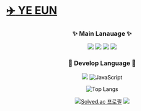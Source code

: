 # <a href="https://codingbread.tistory.com/"> :airplane: YE EUN </a>

<div align = "center"> 

### ✨ Main Lanauage ✨

<img src="https://img.shields.io/badge/swift-%23FA7343.svg?&style=for-the-badge&logo=swift&logoColor=white" /> <img src="https://img.shields.io/badge/ios-%23000000.svg?&style=for-the-badge&logo=ios&logoColor=white" /> <img src="https://img.shields.io/badge/java-%23007396.svg?&style=for-the-badge&logo=java&logoColor=white" /> <img src="https://img.shields.io/badge/android-%233DDC84.svg?&style=for-the-badge&logo=android&logoColor=black" />


### 💬 Develop Language 💬

<img src="https://img.shields.io/badge/node.js-%23339933.svg?&style=for-the-badge&logo=node.js&logoColor=white"/> ![JavaScript](https://img.shields.io/badge/javascript-%23323330.svg?style=for-the-badge&logo=javascript&logoColor=%23F7DF1E)


![Top Langs](https://github-readme-stats.vercel.app/api/top-langs/?username=kimyenida&layout=compact)

[![Solved.ac
프로필](http://mazassumnida.wtf/api/mini/generate_badge?boj=백준아이디)](https://solved.ac/alice6580) <a href="https://www.linkedin.com/in/yeeun-kim-03163329a/"> <img src="https://img.shields.io/badge/linkedin-%230A66C2.svg?&style=for-the-badge&logo=linkedin&logoColor=white" /> </a>

</div>
<!--
**kimyenida/kimyenida** is a ✨ _special_ ✨ repository because its `README.md` (this file) appears on your GitHub profile.

Here are some ideas to get you started:

- 🔭 I’m currently working on ...
- 🌱 I’m currently learning ...
- 👯 I’m looking to collaborate on ...
- 🤔 I’m looking for help with ...
- 💬 Ask me about ...
- 📫 How to reach me: ...
- 😄 Pronouns: ...
- ⚡ Fun fact: ...
-->
